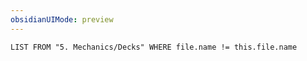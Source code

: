 ```yaml
---
obsidianUIMode: preview
---
```

```dataview
LIST FROM "5. Mechanics/Decks" WHERE file.name != this.file.name
```